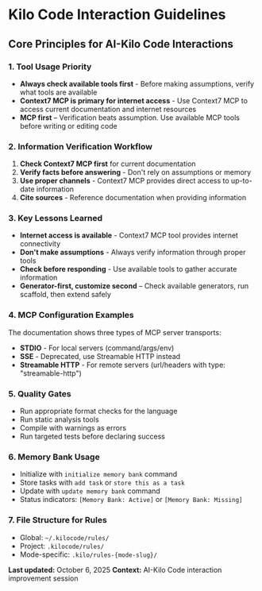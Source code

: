 # Kilo Code Interaction Guidelines

## Core Principles for AI-Kilo Code Interactions

### 1. Tool Usage Priority
- **Always check available tools first** - Before making assumptions, verify what tools are available
- **Context7 MCP is primary for internet access** - Use Context7 MCP to access current documentation and internet resources
- **MCP first** – Verification beats assumption. Use available MCP tools before writing or editing code

### 2. Information Verification Workflow
1. **Check Context7 MCP first** for current documentation
2. **Verify facts before answering** - Don't rely on assumptions or memory
3. **Use proper channels** - Context7 MCP provides direct access to up-to-date information
4. **Cite sources** - Reference documentation when providing information

### 3. Key Lessons Learned
- **Internet access is available** - Context7 MCP tool provides internet connectivity
- **Don't make assumptions** - Always verify information through proper tools
- **Check before responding** - Use available tools to gather accurate information
- **Generator-first, customize second** – Check available generators, run scaffold, then extend safely

### 4. MCP Configuration Examples
The documentation shows three types of MCP server transports:
- **STDIO** - For local servers (command/args/env)
- **SSE** - Deprecated, use Streamable HTTP instead
- **Streamable HTTP** - For remote servers (url/headers with type: "streamable-http")

### 5. Quality Gates
- Run appropriate format checks for the language
- Run static analysis tools
- Compile with warnings as errors
- Run targeted tests before declaring success

### 6. Memory Bank Usage
- Initialize with `initialize memory bank` command
- Store tasks with `add task` or `store this as a task`
- Update with `update memory bank` command
- Status indicators: `[Memory Bank: Active]` or `[Memory Bank: Missing]`

### 7. File Structure for Rules
- Global: `~/.kilocode/rules/`
- Project: `.kilocode/rules/`
- Mode-specific: `.kilo/rules-{mode-slug}/`

**Last updated:** October 6, 2025
**Context:** AI-Kilo Code interaction improvement session
